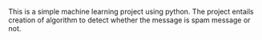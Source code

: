 This is a simple machine learning project using python. The project entails creation of algorithm to detect whether the message is spam message or not. 
